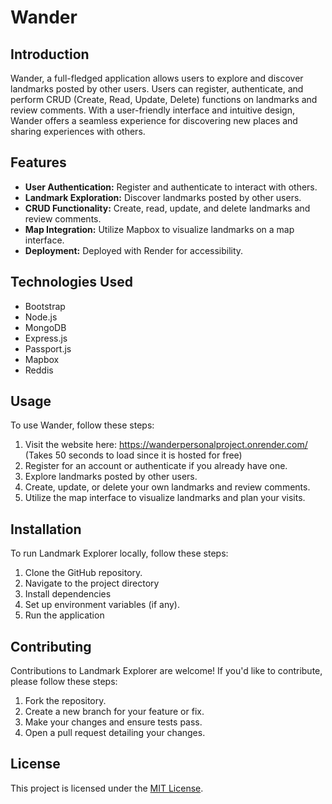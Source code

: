 # Wander

## Introduction

Wander, a full-fledged application allows users to explore and discover landmarks posted by other users. Users can register, authenticate, and perform CRUD (Create, Read, Update, Delete) functions on landmarks and review comments. With a user-friendly interface and intuitive design, Wander offers a seamless experience for discovering new places and sharing experiences with others. 

## Features

- **User Authentication:** Register and authenticate to interact with others.
- **Landmark Exploration:** Discover landmarks posted by other users.
- **CRUD Functionality:** Create, read, update, and delete landmarks and review comments.
- **Map Integration:** Utilize Mapbox to visualize landmarks on a map interface.
- **Deployment:** Deployed with Render for accessibility. 

## Technologies Used
* Bootstrap
* Node.js
* MongoDB
* Express.js
* Passport.js
* Mapbox
* Reddis

 ## Usage

To use Wander, follow these steps:

1. Visit the website here: https://wanderpersonalproject.onrender.com/ (Takes 50 seconds to load since it is hosted for free)
2.  Register for an account or authenticate if you already have one.
3. Explore landmarks posted by other users.
4. Create, update, or delete your own landmarks and review comments.
5. Utilize the map interface to visualize landmarks and plan your visits. 

## Installation

To run Landmark Explorer locally, follow these steps:

1. Clone the GitHub repository.
2. Navigate to the project directory
3. Install dependencies
4. Set up environment variables (if any).
5. Run the application

## Contributing

Contributions to Landmark Explorer are welcome! If you'd like to contribute, please follow these steps:

1. Fork the repository.
2. Create a new branch for your feature or fix.
3. Make your changes and ensure tests pass.
4. Open a pull request detailing your changes.

## License

This project is licensed under the [MIT License](LICENSE).



